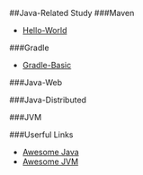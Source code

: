 ##Java-Related Study
###Maven
- [Hello-World](helloworld-maven)

###Gradle
- [Gradle-Basic](heloworld-gradle)

###Java-Web

###Java-Distributed

###JVM

###Userful Links
- [Awesome Java](https://github.com/akullpp/awesome-java)
- [Awesome JVM](https://github.com/deephacks/awesome-jvm)
